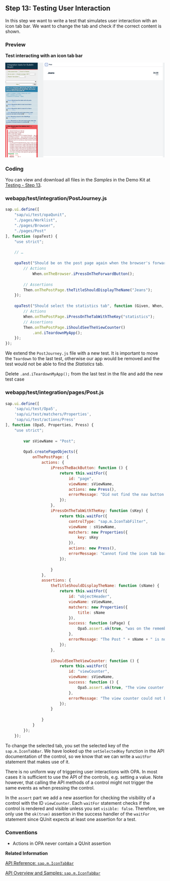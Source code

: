 <!-- loio19ccd473c9a14c2ab7529303a2232d2c -->

## Step 13: Testing User Interaction

In this step we want to write a test that simulates user interaction with an icon tab bar. We want to change the tab and check if the correct content is shown.



### Preview

  
  
**Test interacting with an icon tab bar**

![](images/loioc76a7b50ffac42b29285d7f10fd605eb_LowRes.jpg "Test interacting with an icon tab bar")



### Coding

You can view and download all files in the *Samples* in the Demo Kit at [Testing - Step 13](https://ui5.sap.com/#/entity/sap.m.tutorial.testing/sample/sap.m.tutorial.testing.13).



### webapp/test/integration/PostJourney.js

```js
sap.ui.define([
	"sap/ui/test/opaQunit",
	"./pages/Worklist",
	"./pages/Browser",
	"./pages/Post"
], function (opaTest) {
	"use strict";

	// …

	opaTest("Should be on the post page again when the browser's forward button is pressed", function (Given, When, Then) {
		// Actions
			When.onTheBrowser.iPressOnTheForwardButton();

		// Assertions
		Then.onThePostPage.theTitleShouldDisplayTheName("Jeans");
	});

	opaTest("Should select the statistics tab", function (Given, When, Then) {
		// Actions
		When.onThePostPage.iPressOnTheTabWithTheKey("statistics");
		// Assertions
		Then.onThePostPage.iShouldSeeTheViewCounter()
			.and.iTeardownMyApp();
	});
});
```

We extend the `PostJourney.js` file with a new test. It is important to move the `Teardown` to the last test, otherwise our app would be removed and the test would not be able to find the *Statistics* tab.

Delete `.and.iTeardownMyApp();` from the last test in the file and add the new test case



### webapp/test/integration/pages/Post.js

```js
sap.ui.define([
	'sap/ui/test/Opa5',
	'sap/ui/test/matchers/Properties',
	'sap/ui/test/actions/Press'
], function (Opa5, Properties, Press) {
	"use strict";
 
		var sViewName = "Post";
 
		Opa5.createPageObjects({
			onThePostPage: {
				actions: {
					iPressTheBackButton: function () {
						return this.waitFor({
							id: "page",
							viewName: sViewName,
							actions: new Press(),
							errorMessage: "Did not find the nav button on object page"
						});
					},
					iPressOnTheTabWithTheKey: function (sKey) {
						return this.waitFor({
							controlType: "sap.m.IconTabFilter",
							viewName : sViewName,
							matchers: new Properties({
								key: sKey
							}),
							actions: new Press(),
							errorMessage: "Cannot find the icon tab bar"
						});
 
					}
				},
				assertions: {
					theTitleShouldDisplayTheName: function (sName) {
						return this.waitFor({
							id: "objectHeader",
							viewName: sViewName,
							matchers: new Properties({
								title: sName
							}),
							success: function (oPage) {
								Opa5.assert.ok(true, "was on the remembered detail page");
							},
							errorMessage: "The Post " + sName + " is not shown"
						});
					},
 
					iShouldSeeTheViewCounter: function () {
						return this.waitFor({
							id: "viewCounter",
							viewName: sViewName,
							success: function () {
								Opa5.assert.ok(true, "The view counter was visible");
							},
							errorMessage: "The view counter could not be found"
						});
					}

				}
			}
		});
	});
```

To change the selected tab, you set the selected key of the `sap.m.IconTabBar`. We have looked up the `setSelectedKey` function in the API documentation of the control, so we know that we can write a `waitFor` statement that makes use of it.

There is no uniform way of triggering user interactions with OPA. In most cases it is sufficient to use the API of the controls, e.g. setting a value. Note however, that calling the API methods of a control might not trigger the same events as when pressing the control.

In the `assert` part we add a new assertion for checking the visibility of a control with the ID `viewCounter`. Each `waitFor` statement checks if the control is rendered and visible unless you set `visible: false`. Therefore, we only use the `ok(true)` assertion in the success handler of the `waitFor` statement since QUnit expects at least one assertion for a test.



### Conventions

-   Actions in OPA never contain a QUnit assertion


**Related Information**  


[API Reference: `sap.m.IconTabBar`](https://ui5.sap.com/#/api/sap.m.IconTabBar)

[API Overview and Samples: `sap.m.IconTabBar` ](https://ui5.sap.com/#/entity/sap.m.IconTabBar)


